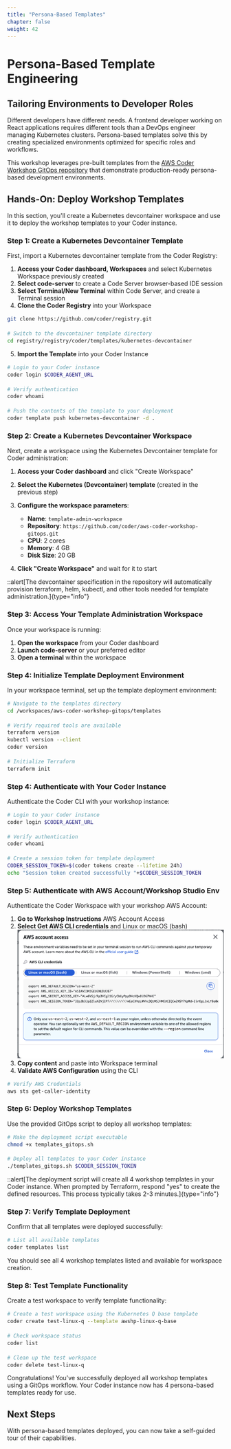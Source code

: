 ```yaml
---
title: "Persona-Based Templates"
chapter: false
weight: 42
---
```


# Persona-Based Template Engineering

## Tailoring Environments to Developer Roles

Different developers have different needs. A frontend developer working on React applications requires different tools than a DevOps engineer managing Kubernetes clusters. Persona-based templates solve this by creating specialized environments optimized for specific roles and workflows.

This workshop leverages pre-built templates from the [AWS Coder Workshop GitOps repository](https://github.com/coder/aws-coder-workshop-gitops) that demonstrate production-ready persona-based development environments.

## Hands-On: Deploy Workshop Templates

In this section, you'll create a Kubernetes devcontainer workspace and use it to deploy the workshop templates to your Coder instance.

### Step 1: Create a Kubernetes Devcontainer Template

First, import a Kubernetes devcontainer template from the Coder Registry:

1. **Access your Coder dashboard, Workspaces** and select Kubernetes Workspace previously created
2. **Select code-server** to create a Code Server browser-based IDE session
3. **Select Terminal/New Terminal** within Code Server, and create a Terminal session
4. **Clone the Coder Registry** into your Workspace
```bash
git clone https://github.com/coder/registry.git

# Switch to the devcontainer template directory
cd registry/registry/coder/templates/kubernetes-devcontainer
```
5. **Import the Template** into your Coder Instance
```bash
# Login to your Coder instance 
coder login $CODER_AGENT_URL

# Verify authentication
coder whoami

# Push the contents of the template to your deployment
coder template push kubernetes-devcontainer -d .
```

### Step 2: Create a Kubernetes Devcontainer Workspace

Next, create a workspace using the Kubernetes Devcontainer template for Coder administration:
1. **Access your Coder dashboard** and click "Create Workspace"
2. **Select the Kubernetes (Devcontainer) template** (created in the previous step)
3. **Configure the workspace parameters**:
   - **Name**: `template-admin-workspace`
   - **Repository**: `https://github.com/coder/aws-coder-workshop-gitops.git`
   - **CPU**: 2 cores
   - **Memory**: 4 GB
   - **Disk Size**: 20 GB

4. **Click "Create Workspace"** and wait for it to start

::alert[The devcontainer specification in the repository will automatically provision terraform, helm, kubectl, and other tools needed for template administration.]{type="info"}

### Step 3: Access Your Template Administration Workspace

Once your workspace is running:

1. **Open the workspace** from your Coder dashboard
2. **Launch code-server** or your preferred editor
3. **Open a terminal** within the workspace

### Step 4: Initialize Template Deployment Environment

In your workspace terminal, set up the template deployment environment:

```bash
# Navigate to the templates directory
cd /workspaces/aws-coder-workshop-gitops/templates

# Verify required tools are available
terraform version
kubectl version --client
coder version

# Initialize Terraform
terraform init
```

### Step 4: Authenticate with Your Coder Instance

Authenticate the Coder CLI with your workshop instance:

```bash
# Login to your Coder instance 
coder login $CODER_AGENT_URL

# Verify authentication
coder whoami

# Create a session token for template deployment
CODER_SESSION_TOKEN=$(coder tokens create --lifetime 24h)
echo "Session token created successfully "+$CODER_SESSION_TOKEN
```

### Step 5: Authenticate with AWS Account/Workshop Studio Env 

Authenticate the Coder Workspace with your workshop AWS Account:
1. **Go to Workshop Instructions** AWS Account Access
2. **Select Get AWS CLI credentials** and Linux or macOS (bash)
![AWS CLI Credentials](/static/images/aws-cli-credentials.png)
3. **Copy content** and paste into Workspace terminal
4. **Validate AWS Configuration** using the CLI

```bash
# Verify AWS Credentials
aws sts get-caller-identity
```

### Step 6: Deploy Workshop Templates

Use the provided GitOps script to deploy all workshop templates:

```bash
# Make the deployment script executable
chmod +x templates_gitops.sh

# Deploy all templates to your Coder instance
./templates_gitops.sh $CODER_SESSION_TOKEN
```

::alert[The deployment script will create all 4 workshop templates in your Coder instance. When prompted by Terraform, respond "yes" to create the defined resources. This process typically takes 2-3 minutes.]{type="info"}

### Step 7: Verify Template Deployment

Confirm that all templates were deployed successfully:

```bash
# List all available templates
coder templates list
```

You should see all 4 workshop templates listed and available for workspace creation.

### Step 8: Test Template Functionality

Create a test workspace to verify template functionality:

```bash
# Create a test workspace using the Kubernetes Q base template
coder create test-linux-q --template awshp-linux-q-base

# Check workspace status
coder list

# Clean up the test workspace
coder delete test-linux-q
```


Congratulations! You've successfully deployed all workshop templates using a GitOps workflow. Your Coder instance now has 4 persona-based templates ready for use.


## Next Steps

With persona-based templates deployed, you can now take a self-guided tour of their capabilities.